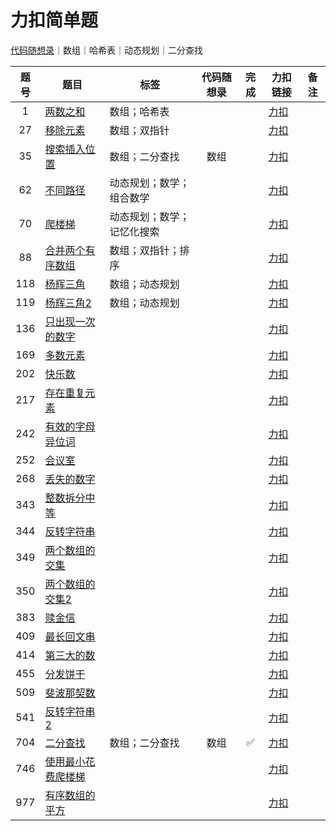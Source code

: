 力扣简单题
===

[代码随想录](https://github.com/Sihan-A/LeetCode-questions-Python/tree/main/%E4%BB%A3%E7%A0%81%E9%9A%8F%E6%83%B3%E5%BD%95)｜数组｜哈希表｜动态规划｜二分查找

| 题号 | 题目                                                         | 标签                       | 代码随想录 | 完成 | 力扣链接                                                     | 备注 |
| :--: | ------------------------------------------------------------ | -------------------------- | :--------: | :--: | ------------------------------------------------------------ | ---- |
|  1   | [两数之和](https://github.com/Sihan-A/LeetCode-questions-Python/blob/main/leetcode-easy/0001-two-sum.py) | 数组；哈希表               |            |      | [力扣](https://leetcode.cn/problems/two-sum/)                |      |
|  27  | [移除元素]()                                                 | 数组；双指针               |            |      | [力扣](https://leetcode.cn/problems/remove-element/)         |      |
|  35  | [搜索插入位置](https://github.com/Sihan-A/LeetCode-questions-Python/blob/main/leetcode-easy/0035-search-insert-position.py) | 数组；二分查找             |    数组    |      | [力扣](https://leetcode.cn/problems/search-insert-position/) |      |
|  62  | [不同路径]()                                                 | 动态规划；数学；组合数学   |            |      | [力扣](https://leetcode.cn/problems/unique-paths/)           |      |
|  70  | [爬楼梯]()                                                   | 动态规划；数学；记忆化搜索 |            |      | [力扣](https://leetcode.cn/problems/climbing-stairs/)        |      |
|  88  | [合并两个有序数组]()                                         | 数组；双指针；排序         |            |      | [力扣](https://leetcode.cn/problems/merge-sorted-array/)     |      |
| 118  | [杨辉三角]()                                                 | 数组；动态规划             |            |      | [力扣](https://leetcode.cn/problems/pascals-triangle/)       |      |
| 119  | [杨辉三角2]()                                                | 数组；动态规划             |            |      | [力扣](https://leetcode.cn/problems/pascals-triangle-ii/)    |      |
| 136  | [只出现一次的数字]()                                         |                            |            |      | [力扣](https://leetcode.cn/problems/single-number/)          |      |
| 169  | [多数元素]()                                                 |                            |            |      | [力扣](https://leetcode.cn/problems/majority-element/)       |      |
| 202  | [快乐数]()                                                   |                            |            |      | [力扣](https://leetcode.cn/problems/happy-number/)           |      |
| 217  | [存在重复元素]()                                             |                            |            |      | [力扣]()                                                     |      |
| 242  | [有效的字母异位词]()                                         |                            |            |      | [力扣]()                                                     |      |
| 252  | [会议室]()                                                   |                            |            |      | [力扣]()                                                     |      |
| 268  | [丢失的数字]()                                               |                            |            |      | [力扣]()                                                     |      |
| 343  | [整数拆分中等]()                                             |                            |            |      | [力扣]()                                                     |      |
| 344  | [反转字符串]()                                               |                            |            |      | [力扣]()                                                     |      |
| 349  | [两个数组的交集]()                                           |                            |            |      | [力扣]()                                                     |      |
| 350  | [两个数组的交集2]()                                          |                            |            |      | [力扣]()                                                     |      |
| 383  | [赎金信]()                                                   |                            |            |      | [力扣]()                                                     |      |
| 409  | [最长回文串]()                                               |                            |            |      | [力扣]()                                                     |      |
| 414  | [第三大的数]()                                               |                            |            |      | [力扣]()                                                     |      |
| 455  | [分发饼干]()                                                 |                            |            |      | [力扣]()                                                     |      |
| 509  | [斐波那契数]()                                               |                            |            |      | [力扣]()                                                     |      |
| 541  | [反转字符串2]()                                              |                            |            |      | [力扣]()                                                     |      |
| 704  | [二分查找](https://github.com/Sihan-A/LeetCode-questions-Python/blob/main/leetcode-easy/0704-binary-search.py) | 数组；二分查找             |    数组    |  ✅   | [力扣](https://leetcode.cn/problems/binary-search)           |      |
| 746  | [使用最小花费爬楼梯]()                                       |                            |            |      | [力扣]()                                                     |      |
| 977  | [有序数组的平方]()                                           |                            |            |      | [力扣]()                                                     |      |


